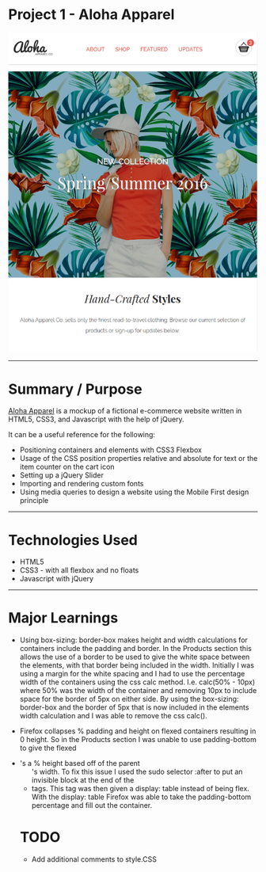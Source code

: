 # Project 1 - Aloha Apparel

![Aloha Image](aloha.png)

---

# Summary / Purpose

[Aloha Apparel](http://scottfuoco.github.io/aloha/) is a mockup of a fictional e-commerce website written in HTML5, CSS3, and Javascript with the help of jQuery.

It can be a useful reference for the following:
* Positioning containers and elements with CSS3 Flexbox
* Usage of the CSS position properties relative and absolute for text or the item counter on the cart icon
* Setting up a jQuery Slider
* Importing and rendering custom fonts
* Using media queries to design a website using the Mobile First design principle

---

# Technologies Used
* HTML5
* CSS3 - with all flexbox and no floats
* Javascript with jQuery

---

# Major Learnings
* Using 
        box-sizing: border-box
    makes height and width calculations for containers include the padding and border.  In the Products section this allows the use of a border to be used to give the white space between the elements, with that border being included in the width.  Initially I was using a margin for the white spacing and I had to use the percentage width of the containers using the css calc method. I.e. calc(50% - 10px) where 50% was the width of the container and removing 10px to include space for the border of 5px on either side.  By using the box-sizing: border-box and the border of 5px that is now included in the elements width calculation and I was able to remove the css calc().

* Firefox collapses % padding and height on flexed containers resulting in 0 height.  So in the Products section I was unable to use padding-bottom to give the flexed <li>'s a % height based off of the parent <ul>'s width.  To fix this issue I used the sudo selector :after to put an invisible block at the end of the <li> tags.  This tag was then given a display: table instead of being flex.  With the display: table Firefox was able to take the padding-bottom percentage and fill out the container.

# TODO
* Add additional comments to style.CSS